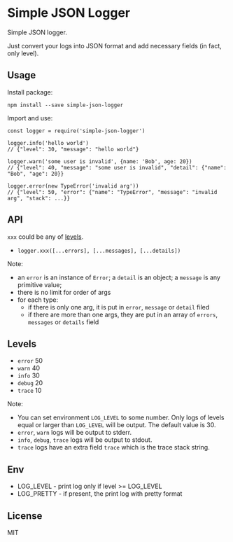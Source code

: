 # Simple JSON Logger

Simple JSON logger.

Just convert your logs into JSON format and add necessary fields (in fact, only level). 

## Usage

Install package:

`npm install --save simple-json-logger`

Import and use:

```
const logger = require('simple-json-logger')

logger.info('hello world') 
// {"level": 30, "message": "hello world"}

logger.warn('some user is invalid', {name: 'Bob', age: 20})
// {"level": 40, "message": "some user is invalid", "detail": {"name": "Bob", "age": 20}}

logger.error(new TypeError('invalid arg'))
// {"level": 50, "error": {"name": "TypeError", "message": "invalid arg", "stack": ...}}
```

## API

`xxx` could be any of [levels](#levels).

- `logger.xxx([...errors], [...messages], [...details])`

Note:

- an `error` is an instance of `Error`; a `detail` is an object; a `message` is any primitive value;
- there is no limit for order of args
- for each type:
  - if there is only one arg, it is put in `error`, `message` or `detail` filed
  - if there are more than one args, they are put in an array of `errors`, `messages` or `details` field

## Levels

- `error`   50
- `warn`    40
- `info`    30
- `debug`   20
- `trace`   10

Note:

- You can set environment `LOG_LEVEL` to some number. Only logs of levels equal or larger than `LOG_LEVEL` will
be output. The default value is 30.
- `error`, `warn` logs will be output to stderr.
- `info`, `debug`, `trace` logs will be output to stdout.
- `trace` logs have an extra field `trace` which is the trace stack string.

## Env

- LOG_LEVEL - print log only if level >= LOG_LEVEL
- LOG_PRETTY - if present, the print log with pretty format

## License

MIT
